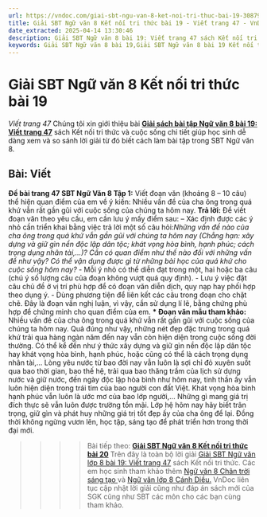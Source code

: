 ```yaml
---
url: https://vndoc.com/giai-sbt-ngu-van-8-ket-noi-tri-thuc-bai-19-308795
title: Giải SBT Ngữ văn 8 Kết nối tri thức bài 19 - Viết trang 47 - VnDoc.com
date_extracted: 2025-04-14 13:30:46
description: Giải SBT Ngữ văn 8 bài 19: Viết trang 47 sách Kết nối tri thức có đáp án chi tiết cho các bạn cùng tham khảo.
keywords: Giải SBT Ngữ văn 8 bài 19,Giải SBT Ngữ văn 8 bài 19 Kết nối tri thức,Giải sách bài tập Ngữ văn KNTT lớp 8,Ngữ văn lớp 8 Kết nối tri thức,giải bài tập ngữ văn lớp 8,bài Viết trang 47,giải SBT ngữ văn 8 KNTT trang 47
---
```


# Giải SBT Ngữ văn 8 Kết nối tri thức bài 19
 _Viết trang 47_
Chúng tôi xin giới thiệu bài [**Giải sách bài tập Ngữ văn 8 bài 19: Viết trang 47**](<https://vndoc.com/giai-sbt-ngu-van-8-ket-noi-tri-thuc-bai-19-308795>) sách Kết nối tri thức và cuộc sống chi tiết giúp học sinh dễ dàng xem và so sánh lời giải từ đó biết cách làm bài tập trong SBT Ngữ văn 8.
## **Bài: Viết**
**Đề bài trang 47 SBT Ngữ Văn 8 Tập 1:** Viết đoạn văn \(khoảng 8 – 10 câu\) thể hiện quan điểm của em về ý kiến: Nhiều vấn đề của cha ông trong quá khứ vẫn rất gần gũi với cuộc sống của chúng ta hôm nay.
**Trả lời:**
Để viết đoạn văn theo yêu cầu, em cần lưu ý mấy điểm sau:
– Xác định được các ý nhỏ cần triển khai bằng việc trả lời một số câu hỏi:_Những vấn đề nào của cha ông trong quá khứ vẫn gần gũi với chúng ta hôm nay \(Chẳng hạn: xây dựng và giữ gìn nền độc lập dân tộc; khát vọng hòa bình, hạnh phúc; cách trọng dụng nhân tài,...\)? Cần có quan điểm như thế nào đối với những vấn đề như vậy? Có thể vận dụng được gì từ những bài học của quá khứ_ _cho cuộc sống hôm nay?_
\- Mỗi ý nhỏ có thể diễn đạt trong một, hai hoặc ba câu \(chú ý số lượng câu của đoạn không vượt quá quy định\).
\- Lưu ý việc đặt câu chủ đề ở vị trí phù hợp để có đoạn văn diễn dịch, quy nạp hay
phối hợp theo dụng ý.
\- Dùng phương tiện để liên kết các câu trong đoạn cho chặt chẽ.
Đây là đoạn văn nghị luận, vì vậy, cần sử dụng lí lẽ, bằng chứng phù hợp để chứng minh cho quan điểm của em.
**\* Đoạn văn mẫu tham khảo:**
Nhiều vấn đề của cha ông trong quá khứ vẫn rất gần gũi với cuộc sống của chúng ta hôm nay. Quả đúng như vậy, những nét đẹp đặc trưng trong quá khứ trải qua hàng ngàn năm đến nay vẫn còn hiện diện trong cuộc sống đời thường. Có thể kể đến như ý thức xây dựng và giữ gìn nền độc lập dân tộc hay khát vọng hòa bình, hạnh phúc, hoặc cũng có thể là cách trọng dụng nhân tài,... Lòng yêu nước từ bao đời nay vẫn luôn là sợi chỉ đỏ xuyên suốt qua bao thời gian, bao thế hệ, trải qua bao thăng trầm của lịch sử dựng nước và giữ nước, đến ngày độc lập hòa bình như hôm nay, tinh thần ấy vẫn luôn hiện diện trong trái tim của bao người con đất Việt. Khát vọng hòa bình hạnh phúc vẫn luôn là ước mơ của bao lớp người,... Những gì mang giá trị đích thực sẽ vẫn luôn được trường tồn mãi. Lớp hệ hôm nay hãy biết trân trọng, giữ gìn và phát huy những giá trị tốt đẹp ấy của cha ông để lại. Đồng thời không ngừng vươn lên, học tập, sáng tạo để phát triển hơn trong thời đại mới.
>>>> Bài tiếp theo: **[Giải SBT Ngữ văn 8 Kết nối tri thức bài 20](<https://vndoc.com/giai-sbt-ngu-van-8-ket-noi-tri-thuc-bai-20-308796>)**
Trên đây là toàn bộ lời giải [Giải SBT Ngữ văn lớp 8 bài 19: Viết trang 47](<https://vndoc.com/giai-sbt-ngu-van-8-ket-noi-tri-thuc-bai-19-308795>) sách Kết nối tri thức. Các em học sinh tham khảo thêm [Ngữ văn 8 Chân trời sáng tạo ](<https://vndoc.com/ngu-van-8-chan-troi-sang-tao>)và [Ngữ văn lớp 8 Cánh Diều.](<https://vndoc.com/ngu-van-8-canh-dieu>) VnDoc liên tục cập nhật lời giải cũng như đáp án sách mới của SGK cũng như SBT các môn cho các bạn cùng tham khảo.
